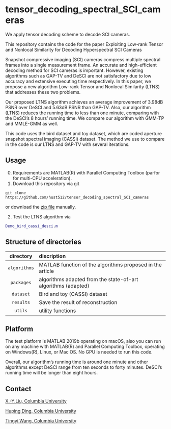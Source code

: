 # tensor_decoding_spectral_SCI_cameras
We apply tensor decoding scheme to decode SCI cameras.

This repository contains the code for the paper Exploiting Low-rank Tensor and Nonlocal Similarity for Decoding Hyperspectral SCI Cameras

Snapshot compressive imaging (SCI) cameras compress multiple spectral frames into a single measurement frame. An accurate and high-efficient decoding method for SCI cameras is important. However, existing algorithms such as GAP-TV and DeSCI are not satisfactory due to low accuracy and extensive executing time respectively. In this paper, we propose a new algorithm Low-rank Tensor and Nonlocal Similarity (LTNS) that addresses these two problems. 

Our proposed LTNS algorithm achieves an average improvement of 3.98dB PSNR over DeSCI and 5.63dB PSNR than GAP-TV. Also, our algorithm (LTNS) reduces the running time to less than one minute, comparing with the DeSCI’s 8 hours’ running time. We compare our algorithm with GMM-TP and MMLE-GMM as well.

This code uses the bird dataset and toy dataset, which are coded aperture snapshot spectral imaging (CASSI) dataset. The method we use to compare in the code is our LTNS and GAP-TV with several iterations.

## Usage
0. Requirements are MATLAB(R) with Parallel Computing Toolbox (parfor for multi-CPU acceleration).
1. Download this repository via git
```
git clone https://github.com/hust512/tensor_decoding_spectral_SCI_cameras
```
or download the [zip file](https://github.com/hust512/tensor_decoding_spectral_SCI_cameras/master.zip) manually.

2. Test the LTNS algorithm via
```matlab
Demo_bird_cassi_desci.m
```


## Structure of directories

| directory  | discription  |
| :--------: | :----------- | 
| `algorithms` | MATLAB function of the algorithms proposed in the article | 
| `packages`   | algorithms adapted from the state-of-art algorithms (adapted)|
| `dataset`    | Bird and toy (CASSI) dataset |
| `results`   | Save the result of reconstruction|
| `utils`      | utility functions |

## Platform
The test platform is MATLAB 2019b operating on macOS, also you can run on any machine with MATLAB(R) and Parallel Computing Toolbox, operating on Windows(R), Linux, or Mac OS. No GPU is needed to run this code.

Overall, our algorithm’s running time is around one minute and other algorithms except DeSCI range from ten seconds to forty minutes. DeSCI’s running time will be longer than eight hours.


## Contact
[X.-Y.Liu, Columbia University](http://www.tensorlet.com/ ) 

[Huping Ding, Columbia University](mailto:hd2436@columbia.edu ) 

[Tingyi Wang, Columbia University](mailto:tw2677@columbia.edu ) 
